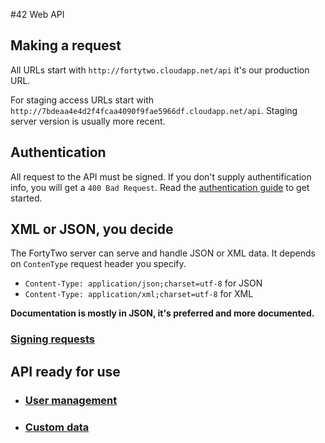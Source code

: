 #42 Web API

## Making a request
All URLs start with `http://fortytwo.cloudapp.net/api` it's our production URL. 

For staging access URLs start with `http://7bdeaa4e4d2f4fcaa4090f9fae5966df.cloudapp.net/api`. Staging server version is usually more recent.


## Authentication
All request to the API must be signed. If you don't supply authentification info, you will get a `400 Bad Request`.
Read the [authentication guide](https://github.com/funkyOne/fortyTwo.Docs/blob/master/ApplicationAuthentification.md) to get started.

## XML or JSON, you decide
The FortyTwo server can serve and handle JSON or XML data. It depends on `ContenType` request header you specify.
* `Content-Type: application/json;charset=utf-8` for JSON
* `Content-Type: application/xml;charset=utf-8` for XML

**Documentation is mostly in JSON, it's preferred and more documented.**

### [Signing requests](https://github.com/funkyOne/fortyTwo.Docs/blob/master/ApplicationAuthentification.md)


## API ready for use

* ### [User management](https://github.com/funkyOne/fortyTwo.Docs/blob/master/UserManagement.md)

* ### [Custom data](https://github.com/funkyOne/fortyTwo.Docs/blob/master/CustomData.md)
